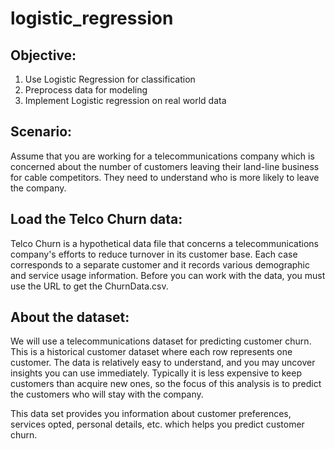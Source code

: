 # logistic_regression

## Objective:
1. Use Logistic Regression for classification
2. Preprocess data for modeling
3. Implement Logistic regression on real world data

## Scenario:
Assume that you are working for a telecommunications company which is concerned about the number of customers leaving their land-line business for cable competitors. They need to understand who is more likely to leave the company.

## Load the Telco Churn data:
Telco Churn is a hypothetical data file that concerns a telecommunications company's efforts to reduce turnover in its customer base. Each case corresponds to a separate customer and it records various demographic and service usage information. Before you can work with the data, you must use the URL to get the ChurnData.csv.

## About the dataset:
We will use a telecommunications dataset for predicting customer churn. This is a historical customer dataset where each row represents one customer. The data is relatively easy to understand, and you may uncover insights you can use immediately. Typically it is less expensive to keep customers than acquire new ones, so the focus of this analysis is to predict the customers who will stay with the company. 

This data set provides you information about customer preferences, services opted, personal details, etc. which helps you predict customer churn.
